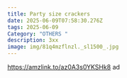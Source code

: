 ```yaml
---
title: Party size crackers
date: 2025-06-09T07:58:30.276Z
tags: 2025-06-09
Category: "OTHERS "
description: 3xx
image: img/81q4mzflnzl._sl1500_.jpg
---
```

https://amzlink.to/az0A3s0YKSHk8 ad